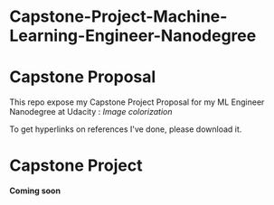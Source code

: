 # Capstone-Project-Machine-Learning-Engineer-Nanodegree


# Capstone Proposal
This repo expose my Capstone Project Proposal for my ML Engineer Nanodegree at Udacity : *Image colorization*

To get hyperlinks on references I've done, please download it.

# Capstone Project
**Coming soon**
